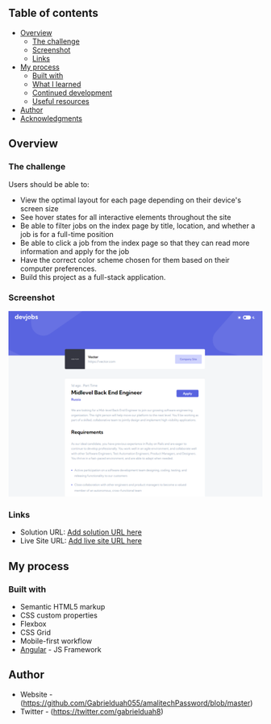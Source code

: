 ## Table of contents

- [Overview](#overview)
  - [The challenge](#the-challenge)
  - [Screenshot](#screenshot)
  - [Links](#links)
- [My process](#my-process)
  - [Built with](#built-with)
  - [What I learned](#what-i-learned)
  - [Continued development](#continued-development)
  - [Useful resources](#useful-resources)
- [Author](#author)
- [Acknowledgments](#acknowledgments)

## Overview

### The challenge

Users should be able to:
- View the optimal layout for each page depending on their device's screen size
- See hover states for all interactive elements throughout the site
- Be able to filter jobs on the index page by title, location, and whether a job is for a full-time position
- Be able to click a job from the index page so that they can read more information and apply for the job
- Have the correct color scheme chosen for them based on their computer preferences.
- Build this project as a full-stack application. 


### Screenshot

![](./src/assets/logos/job1.png)
 [](./src/assets/logos/job2.png)
 [](./src/assets/logos/job3.png)

 ### Links

- Solution URL: [Add solution URL here](https://github.com/Gabrielduah055/devjobs)
- Live Site URL: [Add live site URL here](hhttps://gabbyshub.vercel.app/)

## My process

### Built with

- Semantic HTML5 markup
- CSS custom properties
- Flexbox
- CSS Grid
- Mobile-first workflow
- [Angular](https://angular.dev/) - JS Framework

## Author

- Website - (https://github.com/Gabrielduah055/amalitechPassword/blob/master)
- Twitter - (https://twitter.com/gabrielduah8)
